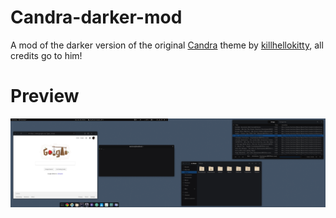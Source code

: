 # Candra-darker-mod
A mod of the darker version of the original [Candra](https://github.com/killhellokitty/Candra-Themes-3.20) theme by [killhellokitty](https://github.com/killhellokitty), all credits go to him!

# Preview

![Preview](https://github.com/marinos-m/Candra-darker-mod/blob/master/screen.png)

